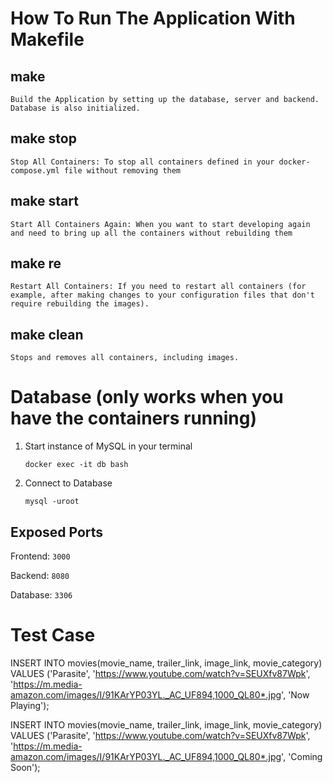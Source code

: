 # How To Run The Application With Makefile

## make

`Build the Application by setting up the database, server and backend. Database is also initialized.`

## make stop

`Stop All Containers: To stop all containers defined in your docker-compose.yml file without removing them`

## make start

`Start All Containers Again: When you want to start developing again and need to bring up all the containers without rebuilding them`

## make re

`Restart All Containers: If you need to restart all containers (for example, after making changes to your configuration files that don't require rebuilding the images).`

## make clean

`Stops and removes all containers, including images.`

# Database (only works when you have the containers running)

1. Start instance of MySQL in your terminal

   `docker exec -it db bash`

2. Connect to Database

   `mysql -uroot`

## Exposed Ports

Frontend: `3000`

Backend: `8080`

Database: `3306`

# Test Case

INSERT INTO movies(movie_name, trailer_link, image_link, movie_category) VALUES ('Parasite', 'https://www.youtube.com/watch?v=SEUXfv87Wpk', 'https://m.media-amazon.com/images/I/91KArYP03YL._AC_UF894,1000_QL80*.jpg', 'Now Playing');

INSERT INTO movies(movie_name, trailer_link, image_link, movie_category) VALUES ('Parasite', 'https://www.youtube.com/watch?v=SEUXfv87Wpk', 'https://m.media-amazon.com/images/I/91KArYP03YL._AC_UF894,1000_QL80*.jpg', 'Coming Soon');
